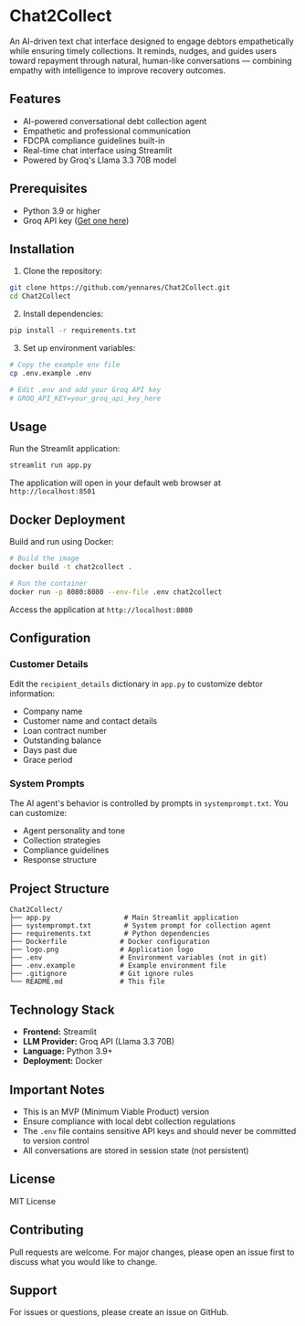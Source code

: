 # Chat2Collect

An AI-driven text chat interface designed to engage debtors empathetically while ensuring timely collections. It reminds, nudges, and guides users toward repayment through natural, human-like conversations — combining empathy with intelligence to improve recovery outcomes.

## Features

- AI-powered conversational debt collection agent
- Empathetic and professional communication
- FDCPA compliance guidelines built-in
- Real-time chat interface using Streamlit
- Powered by Groq's Llama 3.3 70B model

## Prerequisites

- Python 3.9 or higher
- Groq API key ([Get one here](https://console.groq.com))

## Installation

1. Clone the repository:
```bash
git clone https://github.com/yennares/Chat2Collect.git
cd Chat2Collect
```

2. Install dependencies:
```bash
pip install -r requirements.txt
```

3. Set up environment variables:
```bash
# Copy the example env file
cp .env.example .env

# Edit .env and add your Groq API key
# GROQ_API_KEY=your_groq_api_key_here
```

## Usage

Run the Streamlit application:
```bash
streamlit run app.py
```

The application will open in your default web browser at `http://localhost:8501`

## Docker Deployment

Build and run using Docker:
```bash
# Build the image
docker build -t chat2collect .

# Run the container
docker run -p 8080:8080 --env-file .env chat2collect
```

Access the application at `http://localhost:8080`

## Configuration

### Customer Details
Edit the `recipient_details` dictionary in `app.py` to customize debtor information:
- Company name
- Customer name and contact details
- Loan contract number
- Outstanding balance
- Days past due
- Grace period

### System Prompts
The AI agent's behavior is controlled by prompts in `systemprompt.txt`. You can customize:
- Agent personality and tone
- Collection strategies
- Compliance guidelines
- Response structure

## Project Structure

```
Chat2Collect/
├── app.py                  # Main Streamlit application
├── systemprompt.txt        # System prompt for collection agent
├── requirements.txt        # Python dependencies
├── Dockerfile             # Docker configuration
├── logo.png               # Application logo
├── .env                   # Environment variables (not in git)
├── .env.example           # Example environment file
├── .gitignore             # Git ignore rules
└── README.md              # This file
```

## Technology Stack

- **Frontend:** Streamlit
- **LLM Provider:** Groq API (Llama 3.3 70B)
- **Language:** Python 3.9+
- **Deployment:** Docker

## Important Notes

- This is an MVP (Minimum Viable Product) version
- Ensure compliance with local debt collection regulations
- The `.env` file contains sensitive API keys and should never be committed to version control
- All conversations are stored in session state (not persistent)

## License

MIT License

## Contributing

Pull requests are welcome. For major changes, please open an issue first to discuss what you would like to change.

## Support

For issues or questions, please create an issue on GitHub.
